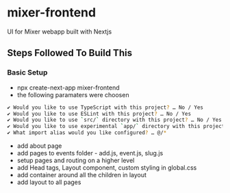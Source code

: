 # mixer-frontend
UI for Mixer webapp built with Nextjs

## Steps Followed To Build This
 
### Basic Setup

- npx create-next-app mixer-frontend
- the following paramaters were choosen
```bash
✔ Would you like to use TypeScript with this project? … No / Yes
✔ Would you like to use ESLint with this project? … No / Yes
✔ Would you like to use `src/` directory with this project? … No / Yes
✔ Would you like to use experimental `app/` directory with this project? … No / Yes
✔ What import alias would you like configured? … @/*
```
- add about page
- add pages to events folder - add.js, event.js, slug.js
- setup pages and routing on a higher level
- add Head tags, Layout component, custom styling in global.css
- add container around all the children in layout
- add layout to all pages

